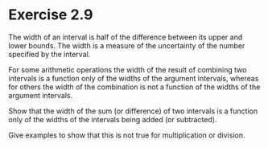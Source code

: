 # Exercise 2.9
The width of an interval is half of the difference between its upper and lower bounds. The width is a measure of the uncertainty of the number specified by the interval.

For some arithmetic operations the width of the result of combining two intervals is a function only of the widths of the argument intervals, whereas for others the width of the combination is not a function of the widths of the argument intervals. 

Show that the width of the sum (or difference) of two intervals is a function only of the widths of the intervals being added (or subtracted). 

Give examples to show that this is not true for multiplication or division.